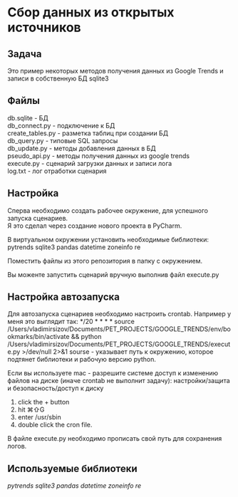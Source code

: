 # Сбор данных из открытых источников 

## Задача 
Это пример некоторых методов получения данных из Google Trends и записи в собственную БД sqlite3


## Файлы
db.sqlite - БД  
db_connect.py - подключение к БД  
create_tables.py - разметка таблиц при создании БД  
db_query.py - типовые SQL запросы  
db_update.py - методы добавления данных в БД  
pseudo_api.py - методы получения данных из google trends  
execute.py - сценарий загрузки данных и записи лога  
log.txt - лог отработки сценария  
  
## Настройка
Сперва необходимо создать рабочее окружение, для успешного запуска сценариев.  
Я это сделал через создание нового проекта в PyCharm.  

В виртуальном окружении установить необходимые библиотеки:
pytrends
sqlite3
pandas
datetime
zoneinfo
re

Поместить файлы из этого репозитория в папку с окружением.

Вы моженте запустить сценарий вручную выполнив файл execute.py

## Настройка автозапуска

Для автозапуска сценариев необходимо настроить crontab.
Например у меня это выглядит так:
*/20 * * * * source /Users/vladimirsizov/Documents/PET_PROJECTS/GOOGLE_TRENDS/env/bookmarks/bin/activate && python /Users/vladimirsizov/Documents/PET_PROJECTS/GOOGLE_TRENDS/execute.py >/dev/null 2>&1
sourse - указывает путь к окружению, которое подтянет библиотеки и рабочую версию python.

Если вы используете mac - разрешите системе доступ к изменению файлов на диске (иначе crontab не выполнит задачу):
настройки/защита и безопасность/доступ к диску
1. click the + button
2. hit ⌘⇧G
3. enter /usr/sbin
4. double click the cron file.

В файле execute.py необходимо прописать свой путь для сохранения логов.
## Используемые библиотеки

*pytrends sqlite3 pandas datetime zoneinfo re* 
